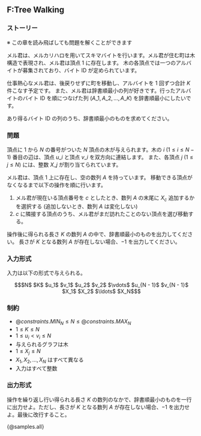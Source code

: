 ## F:Tree Walking

### ストーリー
※ この章を読み飛ばしても問題を解くことができます

メル君は、メルカリハロを用いてスキマバイトを行います。メル君が住む町は木構造で表現され、メル君は頂点 $1$ に存在します。
木の各頂点では一つのアルバイトが募集されており、バイト ID が定められています。

仕事熱心なメル君は、後戻りせずに町を移動し、アルバイトを $1$ 回ずつ合計 $K$ 件こなす予定です。
また、メル君は辞書順最小の列が好きです。行ったアルバイトのバイト ID を順につなげた列 $(A\_1, A\_2, \ldots, A\_K)$ を辞書順最小にしたいです。

あり得るバイト ID の列のうち、辞書順最小のものを求めてください。

### 問題
頂点に $1$ から $N$ の番号がついた $N$ 頂点の木が与えられます。木の $i$ $(1 \leq i \leq N - 1)$ 番目の辺は、頂点 $u\_i$ と頂点 $v\_i$ を双方向に連結します。
また、各頂点 $j$ $(1 \leq j \leq N)$ には、整数 $X\_j$ が割り当てられています。

メル君は、頂点 $1$ 上に存在し、空の数列 $A$ を持っています。
移動できる頂点がなくなるまで以下の操作を順に行います。

1. メル君が現在いる頂点番号を $c$ としたとき、数列 $A$ の末尾に $X_{c}$ 追加するかを選択する (追加しないとき、数列 $A$ は変化しない)
2. $c$ に隣接する頂点のうち、メル君がまだ訪れたことのない頂点を選び移動する。

操作後に得られる長さ $K$ の数列 $A$ の中で、辞書順最小のものを出力してください。
長さが $K$ となる数列 $A$ が存在しない場合、$-1$ を出力してください。

### 入力形式
入力は以下の形式で与えられる。

``` math
$N$ $K$
$u_1$ $v_1$
$u_2$ $v_2$
$\vdots$
$u_{N - 1}$ $v_{N - 1}$
$X_1$ $X_2$ $\ldots$ $X_N$
```

### 制約

- ${@constraints.MIN_N} \leq N \leq {@constraints.MAX_N}$
- $1 \leq K \leq N$
- $1 \leq u_i \lt v_i \leq N$
- 与えられるグラフは木
- $1 \leq X_j \leq N$
- $X_1, X_2, \ldots, X_N$ はすべて異なる
- 入力はすべて整数

### 出力形式
操作を繰り返し行い得られる長さ $K$ の数列のなかで、辞書順最小のものを一行に出力せよ。ただし、長さが $K$ となる数列 $A$ が存在しない場合、$-1$ を出力せよ。最後に改行すること。

{@samples.all}
